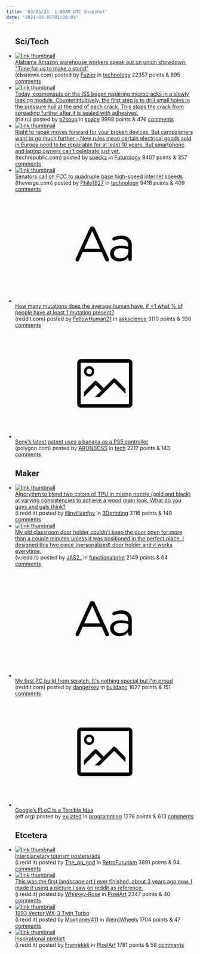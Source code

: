 ```yaml
---
title: '03/05/21  1:00AM UTC Snapshot'
date: '2021-03-05T01:00:03'
---
```

<ul>
<h2>Sci/Tech</h2>

<li><a href='https://www.cbsnews.com/news/alabama-amazon-warehouse-workers-union/'><img src='https://b.thumbs.redditmedia.com/tvsfsTWMw5B8tGxAyy3pkyPIg8YCGhWH8fbJBsbnK7Q.jpg' alt='link thumbnail'></a><div><div class='linkTitle'><a href='https://www.cbsnews.com/news/alabama-amazon-warehouse-workers-union/'>Alabama Amazon warehouse workers speak out on union showdown: "Time for us to make a stand"</a></div>(cbsnews.com) posted by <a href='https://www.reddit.com/user/Fuzier'>Fuzier</a> in <a href='https://www.reddit.com/r/technology'>technology</a> 22357 points & 895 <a href='https://www.reddit.com/r/technology/comments/lxglbz/alabama_amazon_warehouse_workers_speak_out_on/'>comments</a></div></li>

<li><a href='https://ria.ru/20210304/mks-1599928622.html'><img src='https://b.thumbs.redditmedia.com/6Q1Mmf9Wze-M-_9xal1q59xmL0oW5yv6pVRyC897qLk.jpg' alt='link thumbnail'></a><div><div class='linkTitle'><a href='https://ria.ru/20210304/mks-1599928622.html'>Today, cosmonauts on the ISS began repairing microcracks in a slowly leaking module. Counterintuitively, the first step is to drill small holes in the pressure hull at the end of each crack. This stops the crack from spreading further after it is sealed with adhesives.</a></div>(ria.ru) posted by <a href='https://www.reddit.com/user/a2soup'>a2soup</a> in <a href='https://www.reddit.com/r/space'>space</a> 9998 points & 476 <a href='https://www.reddit.com/r/space/comments/lxq5k6/today_cosmonauts_on_the_iss_began_repairing/'>comments</a></div></li>

<li><a href='https://www.techrepublic.com/article/right-to-repair-moves-forward-for-your-broken-devices-but-campaigners-want-to-go-much-further/'><img src='https://b.thumbs.redditmedia.com/Uha49rNHNzquRlJieoBhqu6uIye1pNNYOp7ySEI8fcA.jpg' alt='link thumbnail'></a><div><div class='linkTitle'><a href='https://www.techrepublic.com/article/right-to-repair-moves-forward-for-your-broken-devices-but-campaigners-want-to-go-much-further/'>Right to repair moves forward for your broken devices. But campaigners want to go much further - New rules mean certain electrical goods sold in Europe need to be repairable for at least 10 years. But smartphone and laptop owners can't celebrate just yet.</a></div>(techrepublic.com) posted by <a href='https://www.reddit.com/user/speckz'>speckz</a> in <a href='https://www.reddit.com/r/Futurology'>Futurology</a> 9407 points & 357 <a href='https://www.reddit.com/r/Futurology/comments/lxllh7/right_to_repair_moves_forward_for_your_broken/'>comments</a></div></li>

<li><a href='https://www.theverge.com/2021/3/4/22312065/fcc-highspeed-broadband-service-ajit-pai-bennet-angus-king-rob-portman'><img src='https://a.thumbs.redditmedia.com/KCpgaH7RikloKwaWcnALBvVqfNSE4DFkh7o7pCyHqB4.jpg' alt='link thumbnail'></a><div><div class='linkTitle'><a href='https://www.theverge.com/2021/3/4/22312065/fcc-highspeed-broadband-service-ajit-pai-bennet-angus-king-rob-portman'>Senators call on FCC to quadruple base high-speed internet speeds</a></div>(theverge.com) posted by <a href='https://www.reddit.com/user/Philo1927'>Philo1927</a> in <a href='https://www.reddit.com/r/technology'>technology</a> 9418 points & 409 <a href='https://www.reddit.com/r/technology/comments/lxsyqu/senators_call_on_fcc_to_quadruple_base_highspeed/'>comments</a></div></li>

<li><a href='https://www.reddit.com/r/askscience/comments/lxhyi3/how_many_mutations_does_the_average_human_have_if/'><svg version='1.1' viewBox='-34 -12 104 64' preserveAspectRatio='xMidYMid slice' xmlns='http://www.w3.org/2000/svg' xmlns:xlink='http://www.w3.org/1999/xlink'>
    <title>text link thumbnail</title>
    <path d='M12.19,8.84a1.45,1.45,0,0,0-1.4-1h-.12a1.46,1.46,0,0,0-1.42,1L1.14,26.56a1.29,1.29,0,0,0-.14.59,1,1,0,0,0,1,1,1.12,1.12,0,0,0,1.08-.77l2.08-4.65h11l2.08,4.59a1.24,1.24,0,0,0,1.12.83,1.08,1.08,0,0,0,1.08-1.08,1.64,1.64,0,0,0-.14-.57ZM6.08,20.71l4.59-10.22,4.6,10.22Z'>
    </path>
    <path d='M32.24,14.78A6.35,6.35,0,0,0,27.6,13.2a11.36,11.36,0,0,0-4.7,1,1,1,0,0,0-.58.89,1,1,0,0,0,.94.92,1.23,1.23,0,0,0,.39-.08,8.87,8.87,0,0,1,3.72-.81c2.7,0,4.28,1.33,4.28,3.92v.5a15.29,15.29,0,0,0-4.42-.61c-3.64,0-6.14,1.61-6.14,4.64v.05c0,2.95,2.7,4.48,5.37,4.48a6.29,6.29,0,0,0,5.19-2.48V26.9a1,1,0,0,0,1,1,1,1,0,0,0,1-1.06V19A5.71,5.71,0,0,0,32.24,14.78Zm-.56,7.7c0,2.28-2.17,3.89-4.81,3.89-1.94,0-3.61-1.06-3.61-2.86v-.06c0-1.8,1.5-3,4.2-3a15.2,15.2,0,0,1,4.22.61Z'>
    </path>
    </svg></a><div><div class='linkTitle'><a href='https://www.reddit.com/r/askscience/comments/lxhyi3/how_many_mutations_does_the_average_human_have_if/'>How many mutations does the average human have, if &lt;1 what % of people have at least 1 mutation present?</a></div>(reddit.com) posted by <a href='https://www.reddit.com/user/FellowHuman21'>FellowHuman21</a> in <a href='https://www.reddit.com/r/askscience'>askscience</a> 3110 points & 350 <a href='https://www.reddit.com/r/askscience/comments/lxhyi3/how_many_mutations_does_the_average_human_have_if/'>comments</a></div></li>

<li><a href='https://www.polygon.com/2021/3/3/22311352/playstation-patents-banana-controller-sony-weird'><svg version='1.1' viewBox='-34 -14 104 64' preserveAspectRatio='xMidYMid meet' xmlns='http://www.w3.org/2000/svg' xmlns:xlink='http://www.w3.org/1999/xlink'>
    <title>link thumbnail</title>
    <path d='M32,4H4A2,2,0,0,0,2,6V30a2,2,0,0,0,2,2H32a2,2,0,0,0,2-2V6A2,2,0,0,0,32,4ZM4,30V6H32V30Z'></path>
    <path d='M8.92,14a3,3,0,1,0-3-3A3,3,0,0,0,8.92,14Zm0-4.6A1.6,1.6,0,1,1,7.33,11,1.6,1.6,0,0,1,8.92,9.41Z'></path>
    <path d='M22.78,15.37l-5.4,5.4-4-4a1,1,0,0,0-1.41,0L5.92,22.9v2.83l6.79-6.79L16,22.18l-3.75,3.75H15l8.45-8.45L30,24V21.18l-5.81-5.81A1,1,0,0,0,22.78,15.37Z'></path>
    </svg></a><div><div class='linkTitle'><a href='https://www.polygon.com/2021/3/3/22311352/playstation-patents-banana-controller-sony-weird'>Sony’s latest patent uses a banana as a PS5 controller</a></div>(polygon.com) posted by <a href='https://www.reddit.com/user/ARONBOSS'>ARONBOSS</a> in <a href='https://www.reddit.com/r/tech'>tech</a> 2217 points & 143 <a href='https://www.reddit.com/r/tech/comments/lxov2u/sonys_latest_patent_uses_a_banana_as_a_ps5/'>comments</a></div></li>

<h2>Maker</h2>

<li><a href='https://i.redd.it/0is8n7pxm0l61.jpg'><img src='https://b.thumbs.redditmedia.com/X5IwfT0o_OdiokV1HfNTvFvKh-LJVLZgKA6x0WA498o.jpg' alt='link thumbnail'></a><div><div class='linkTitle'><a href='https://i.redd.it/0is8n7pxm0l61.jpg'>Algorythm to blend two colors of TPU in mixing nozzle (gold and black) at varying consistencies to achieve a wood grain look. What do you guys and gals think?</a></div>(i.redd.it) posted by <a href='https://www.reddit.com/user/illinvillainfpv'>illinvillainfpv</a> in <a href='https://www.reddit.com/r/3Dprinting'>3Dprinting</a> 3116 points & 149 <a href='https://www.reddit.com/r/3Dprinting/comments/lxkucy/algorythm_to_blend_two_colors_of_tpu_in_mixing/'>comments</a></div></li>

<li><a href='https://v.redd.it/0513rmkwe1l61'><img src='https://a.thumbs.redditmedia.com/CPeaoz4KfAoBGYHOQn9oY2lJf8zPOdCeVgapvU3SbJ0.jpg' alt='link thumbnail'></a><div><div class='linkTitle'><a href='https://v.redd.it/0513rmkwe1l61'>My old classroom door holder couldn’t keep the door open for more than a couple minutes unless it was positioned in the perfect place. I designed this two piece (personalized) door holder and it works everytime.</a></div>(v.redd.it) posted by <a href='https://www.reddit.com/user/JAS2_'>JAS2_</a> in <a href='https://www.reddit.com/r/functionalprint'>functionalprint</a> 2149 points & 64 <a href='https://www.reddit.com/r/functionalprint/comments/lxok80/my_old_classroom_door_holder_couldnt_keep_the/'>comments</a></div></li>

<li><a href='https://www.reddit.com/r/buildapc/comments/lxo9zt/my_first_pc_build_from_scratch_its_nothing/'><svg version='1.1' viewBox='-34 -12 104 64' preserveAspectRatio='xMidYMid slice' xmlns='http://www.w3.org/2000/svg' xmlns:xlink='http://www.w3.org/1999/xlink'>
    <title>text link thumbnail</title>
    <path d='M12.19,8.84a1.45,1.45,0,0,0-1.4-1h-.12a1.46,1.46,0,0,0-1.42,1L1.14,26.56a1.29,1.29,0,0,0-.14.59,1,1,0,0,0,1,1,1.12,1.12,0,0,0,1.08-.77l2.08-4.65h11l2.08,4.59a1.24,1.24,0,0,0,1.12.83,1.08,1.08,0,0,0,1.08-1.08,1.64,1.64,0,0,0-.14-.57ZM6.08,20.71l4.59-10.22,4.6,10.22Z'>
    </path>
    <path d='M32.24,14.78A6.35,6.35,0,0,0,27.6,13.2a11.36,11.36,0,0,0-4.7,1,1,1,0,0,0-.58.89,1,1,0,0,0,.94.92,1.23,1.23,0,0,0,.39-.08,8.87,8.87,0,0,1,3.72-.81c2.7,0,4.28,1.33,4.28,3.92v.5a15.29,15.29,0,0,0-4.42-.61c-3.64,0-6.14,1.61-6.14,4.64v.05c0,2.95,2.7,4.48,5.37,4.48a6.29,6.29,0,0,0,5.19-2.48V26.9a1,1,0,0,0,1,1,1,1,0,0,0,1-1.06V19A5.71,5.71,0,0,0,32.24,14.78Zm-.56,7.7c0,2.28-2.17,3.89-4.81,3.89-1.94,0-3.61-1.06-3.61-2.86v-.06c0-1.8,1.5-3,4.2-3a15.2,15.2,0,0,1,4.22.61Z'>
    </path>
    </svg></a><div><div class='linkTitle'><a href='https://www.reddit.com/r/buildapc/comments/lxo9zt/my_first_pc_build_from_scratch_its_nothing/'>My first PC build from scratch. It's nothing special but I'm proud</a></div>(reddit.com) posted by <a href='https://www.reddit.com/user/dangerkev'>dangerkev</a> in <a href='https://www.reddit.com/r/buildapc'>buildapc</a> 1627 points & 151 <a href='https://www.reddit.com/r/buildapc/comments/lxo9zt/my_first_pc_build_from_scratch_its_nothing/'>comments</a></div></li>

<li><a href='https://www.eff.org/deeplinks/2021/03/googles-floc-terrible-idea'><svg version='1.1' viewBox='-34 -14 104 64' preserveAspectRatio='xMidYMid meet' xmlns='http://www.w3.org/2000/svg' xmlns:xlink='http://www.w3.org/1999/xlink'>
    <title>link thumbnail</title>
    <path d='M32,4H4A2,2,0,0,0,2,6V30a2,2,0,0,0,2,2H32a2,2,0,0,0,2-2V6A2,2,0,0,0,32,4ZM4,30V6H32V30Z'></path>
    <path d='M8.92,14a3,3,0,1,0-3-3A3,3,0,0,0,8.92,14Zm0-4.6A1.6,1.6,0,1,1,7.33,11,1.6,1.6,0,0,1,8.92,9.41Z'></path>
    <path d='M22.78,15.37l-5.4,5.4-4-4a1,1,0,0,0-1.41,0L5.92,22.9v2.83l6.79-6.79L16,22.18l-3.75,3.75H15l8.45-8.45L30,24V21.18l-5.81-5.81A1,1,0,0,0,22.78,15.37Z'></path>
    </svg></a><div><div class='linkTitle'><a href='https://www.eff.org/deeplinks/2021/03/googles-floc-terrible-idea'>Google’s FLoC Is a Terrible Idea</a></div>(eff.org) posted by <a href='https://www.reddit.com/user/exilated'>exilated</a> in <a href='https://www.reddit.com/r/programming'>programming</a> 1276 points & 613 <a href='https://www.reddit.com/r/programming/comments/lxlizr/googles_floc_is_a_terrible_idea/'>comments</a></div></li>

<h2>Etcetera</h2>

<li><a href='https://i.redd.it/phhqg27yj0l61.jpg'><img src='https://b.thumbs.redditmedia.com/XzJJe_lgit-LsUruB17YFhTFJlRCLagPJ-zfa5z1urU.jpg' alt='link thumbnail'></a><div><div class='linkTitle'><a href='https://i.redd.it/phhqg27yj0l61.jpg'>Interplanetary tourism posters/ads</a></div>(i.redd.it) posted by <a href='https://www.reddit.com/user/The_qp_god'>The_qp_god</a> in <a href='https://www.reddit.com/r/RetroFuturism'>RetroFuturism</a> 3891 points & 94 <a href='https://www.reddit.com/r/RetroFuturism/comments/lxki5g/interplanetary_tourism_postersads/'>comments</a></div></li>

<li><a href='https://i.redd.it/2eqg9bj8c0l61.png'><img src='https://b.thumbs.redditmedia.com/xUZtvcyzImGAXiCosB84r2h7gU6J-XuxW9JPypUCcSY.jpg' alt='link thumbnail'></a><div><div class='linkTitle'><a href='https://i.redd.it/2eqg9bj8c0l61.png'>This was the first landscape art I ever finished, about 3 years ago now. I made it using a picture I saw on reddit as reference.</a></div>(i.redd.it) posted by <a href='https://www.reddit.com/user/Whiskey-Rose'>Whiskey-Rose</a> in <a href='https://www.reddit.com/r/PixelArt'>PixelArt</a> 2347 points & 40 <a href='https://www.reddit.com/r/PixelArt/comments/lxjqj4/this_was_the_first_landscape_art_i_ever_finished/'>comments</a></div></li>

<li><a href='https://i.redd.it/eptrwjw7zzk61.jpg'><img src='https://b.thumbs.redditmedia.com/W_on_nj3jTZjGDHAsE8WYBNMoIhgkSzVXFvxDefszSE.jpg' alt='link thumbnail'></a><div><div class='linkTitle'><a href='https://i.redd.it/eptrwjw7zzk61.jpg'>1993 Vector WX-3 Twin Turbo</a></div>(i.redd.it) posted by <a href='https://www.reddit.com/user/Moxhoney411'>Moxhoney411</a> in <a href='https://www.reddit.com/r/WeirdWheels'>WeirdWheels</a> 1704 points & 47 <a href='https://www.reddit.com/r/WeirdWheels/comments/lxii79/1993_vector_wx3_twin_turbo/'>comments</a></div></li>

<li><a href='https://i.redd.it/zoqtkhsji0l61.png'><img src='https://b.thumbs.redditmedia.com/wyB_v6WsoMl8ZSUr1hWwwCrAlMt9XICN14_r7UDzPhk.jpg' alt='link thumbnail'></a><div><div class='linkTitle'><a href='https://i.redd.it/zoqtkhsji0l61.png'>Inspirational pixelart</a></div>(i.redd.it) posted by <a href='https://www.reddit.com/user/Franrekkk'>Franrekkk</a> in <a href='https://www.reddit.com/r/PixelArt'>PixelArt</a> 1781 points & 58 <a href='https://www.reddit.com/r/PixelArt/comments/lxkd8k/inspirational_pixelart/'>comments</a></div></li>

</ul>
